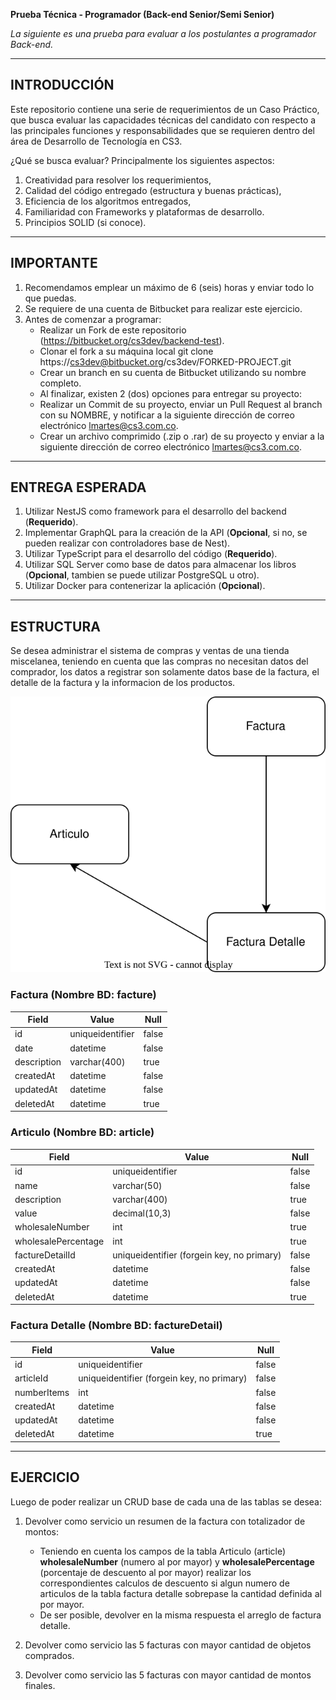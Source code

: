**Prueba Técnica - Programador (Back-end Senior/Semi Senior)**

*La siguiente es una prueba para evaluar a los postulantes a programador Back-end.*

---

## INTRODUCCIÓN

Este repositorio contiene una serie de requerimientos de un Caso Práctico, que busca evaluar las capacidades técnicas del candidato con respecto a las principales funciones y responsabilidades que se requieren dentro del área de Desarrollo de Tecnología en CS3.

¿Qué se busca evaluar?
Principalmente los siguientes aspectos:

1. Creatividad para resolver los requerimientos,
2. Calidad del código entregado (estructura y buenas prácticas),
3. Eficiencia de los algoritmos entregados,
4. Familiaridad con Frameworks y plataformas de desarrollo.
5. Principios SOLID (si conoce).

---

## IMPORTANTE

1. Recomendamos emplear un máximo de 6 (seis) horas y enviar todo lo que puedas.
2. Se requiere de una cuenta de Bitbucket para realizar este ejercicio.
3. Antes de comenzar a programar:
    - Realizar un Fork de este repositorio (https://bitbucket.org/cs3dev/backend-test).
    - Clonar el fork a su máquina local git clone https://cs3dev@bitbucket.org/cs3dev/FORKED-PROJECT.git
    - Crear un branch en su cuenta de Bitbucket utilizando su nombre completo.
    - Al finalizar, existen 2 (dos) opciones para entregar su proyecto:
    - Realizar un Commit de su proyecto, enviar un Pull Request al branch con su NOMBRE, y notificar a la siguiente dirección de correo electrónico lmartes@cs3.com.co.
    - Crear un archivo comprimido (.zip o .rar) de su proyecto y enviar a la siguiente dirección de correo electrónico lmartes@cs3.com.co.

---

## ENTREGA ESPERADA

1. Utilizar NestJS como framework para el desarrollo del backend (**Requerido**).
2. Implementar GraphQL para la creación de la API (**Opcional**, si no, se pueden realizar con controladores base de Nest).
3. Utilizar TypeScript para el desarrollo del código (**Requerido**).
4. Utilizar SQL Server como base de datos para almacenar los libros (**Opcional**, tambien se puede utilizar PostgreSQL u otro).
6. Utilizar Docker para contenerizar la aplicación (**Opcional**).

---

## ESTRUCTURA

Se desea administrar el sistema de compras y ventas de una tienda miscelanea, teniendo en cuenta que las compras no necesitan datos del comprador, los datos a registrar son solamente datos base de la factura, el detalle de la factura y la informacion de los productos.

![api security diagram](img/diagrama.drawio.svg)

### Factura (Nombre BD: facture)

| Field | Value | Null |
|---|---|---|
| id | uniqueidentifier | false |
| date | datetime | false |
| description | varchar(400) | true |
| createdAt | datetime | false |
| updatedAt | datetime | false |
| deletedAt | datetime | true |

### Articulo (Nombre BD: article)

| Field | Value | Null |
|---|---|---|
| id | uniqueidentifier | false |
| name | varchar(50) | false |
| description | varchar(400) | true |
| value | decimal(10,3) | false |
| wholesaleNumber | int | true |
| wholesalePercentage | int | true |
| factureDetailId | uniqueidentifier (forgein key, no primary)  | false |
| createdAt | datetime | false |
| updatedAt | datetime | false |
| deletedAt | datetime | true |

### Factura Detalle (Nombre BD: factureDetail)

| Field | Value | Null |
|---|---|---|
| id | uniqueidentifier | false |
| articleId | uniqueidentifier (forgein key, no primary) | false |
| numberItems | int | false |
| createdAt | datetime | false |
| updatedAt | datetime | false |
| deletedAt | datetime | true |

---

## EJERCICIO

Luego de poder realizar un CRUD base de cada una de las tablas se desea:

1. Devolver como servicio un resumen de la factura con totalizador de montos:
    - Teniendo en cuenta los campos de la tabla Articulo (article) **wholesaleNumber** (numero al por mayor) y **wholesalePercentage** (porcentaje de descuento al por mayor) realizar los correspondientes calculos de descuento si algun numero de articulos de la tabla factura detalle sobrepase la cantidad definida al por mayor.
    - De ser posible, devolver en la misma respuesta el arreglo de factura detalle.

2. Devolver como servicio las 5 facturas con mayor cantidad de objetos comprados.

3. Devolver como servicio las 5 facturas con mayor cantidad de montos finales.